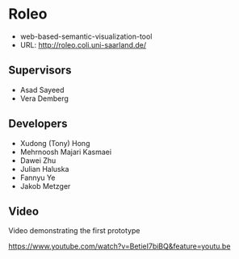 # Roleo

* web-based-semantic-visualization-tool
* URL: http://roleo.coli.uni-saarland.de/

## Supervisors
* Asad Sayeed
* Vera Demberg

## Developers
* Xudong (Tony) Hong
* Mehrnoosh Majari Kasmaei
* Dawei Zhu
* Julian Haluska
* Fannyu Ye
* Jakob Metzger

## Video

 Video demonstrating the first prototype

 https://www.youtube.com/watch?v=BetieI7biBQ&feature=youtu.be
